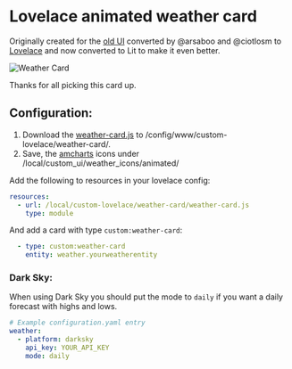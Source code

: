 # Lovelace animated weather card

Originally created for the [old UI](https://community.home-assistant.io/t/custom-ui-weather-state-card-with-a-question/23008) converted by @arsaboo and @ciotlosm to [Lovelace](https://community.home-assistant.io/t/custom-ui-weather-state-card-with-a-question/23008/291) and now converted to Lit to make it even better.

![Weather Card](https://community-home-assistant-assets.s3.amazonaws.com/original/2X/b/bfc33a394c9cffd891028cc7efffd3b78f741d05.gif)

Thanks for all picking this card up.

## Configuration:

1. Download the [weather-card.js](https://raw.githubusercontent.com/bramkragten/custom-ui/master/weather-card/weather-card.js) to /config/www/custom-lovelace/weather-card/.
2. Save, the [amcharts](https://www.amcharts.com/free-animated-svg-weather-icons/) icons under /local/custom_ui/weather_icons/animated/

Add the following to resources in your lovelace config:
```yaml
resources:
  - url: /local/custom-lovelace/weather-card/weather-card.js
    type: module
```

And add a card with type `custom:weather-card`:
```yaml
  - type: custom:weather-card
    entity: weather.yourweatherentity
```

### Dark Sky:
When using Dark Sky you should put the mode to `daily` if you want a daily forecast with highs and lows.
```yaml
# Example configuration.yaml entry
weather:
  - platform: darksky
    api_key: YOUR_API_KEY
    mode: daily
```
